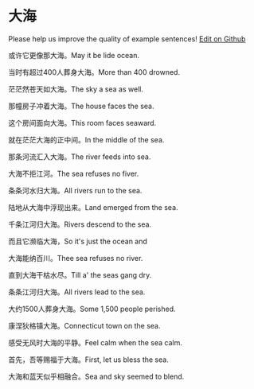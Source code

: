 # 大海

Please help us improve the quality of example sentences! [Edit on Github](https://github.com/jiyushe/jiyu-example-sentence-source/blob/main/chinese/dahai.md)

<p><span class="chinese">或许它更像那大海。</span><span class="english">May it be lide ocean.</span></p>

<p><span class="chinese">当时有超过400人葬身大海。</span><span class="english">More than 400 drowned.</span></p>

<p><span class="chinese">茫茫然苍天如大海。</span><span class="english">The sky a sea as well.</span></p>

<p><span class="chinese">那幢房子冲着大海。</span><span class="english">The house faces the sea.</span></p>

<p><span class="chinese">这个房间面向大海。</span><span class="english">This room faces seaward.</span></p>

<p><span class="chinese">就在茫茫大海的正中间。</span><span class="english">In the middle of the sea.</span></p>

<p><span class="chinese">那条河流汇入大海。</span><span class="english">The river feeds into sea.</span></p>

<p><span class="chinese">大海不拒江河。</span><span class="english">The sea refuses no fiver.</span></p>

<p><span class="chinese">条条河水归大海。</span><span class="english">All rivers run to the sea.</span></p>

<p><span class="chinese">陆地从大海中浮现出来。</span><span class="english">Land emerged from the sea.</span></p>

<p><span class="chinese">千条江河归大海。</span><span class="english">Rivers descend to the sea.</span></p>

<p><span class="chinese">而且它濒临大海，</span><span class="english">So it's just the ocean and</span></p>

<p><span class="chinese">大海能纳百川。</span><span class="english">Thee sea refuses no river.</span></p>

<p><span class="chinese">直到大海干枯水尽。</span><span class="english">Till a' the seas gang dry.</span></p>

<p><span class="chinese">条条江河归大海。</span><span class="english">All rivers lead to the sea.</span></p>

<p><span class="chinese">大约1500人葬身大海。</span><span class="english">Some 1,500 people perished.</span></p>

<p><span class="chinese">康涅狄格镇大海。</span><span class="english">Connecticut town on the sea.</span></p>

<p><span class="chinese">感受无风时大海的平静。</span><span class="english">Feel calm when the sea calm.</span></p>

<p><span class="chinese">首先，吾等赐福于大海。</span><span class="english">First, let us bless the sea.</span></p>

<p><span class="chinese">大海和蓝天似乎相融合。</span><span class="english">Sea and sky seemed to blend.</span></p>

